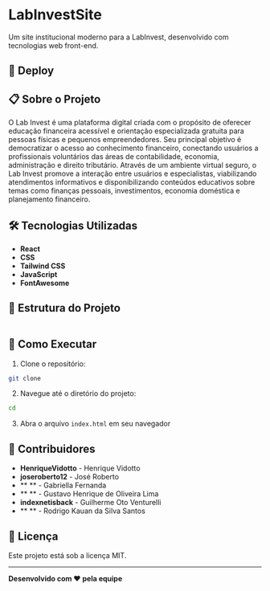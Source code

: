 # LabInvestSite 

Um site institucional moderno para a LabInvest, desenvolvido com tecnologias web front-end.

## 🚀 Deploy


## 📋 Sobre o Projeto

O Lab Invest é uma plataforma digital criada com o propósito de oferecer educação financeira acessível e orientação especializada gratuita para pessoas físicas e pequenos empreendedores. Seu principal objetivo é democratizar o acesso ao conhecimento financeiro, conectando usuários a profissionais voluntários das áreas de contabilidade, economia, administração e direito tributário. Através de um ambiente virtual seguro, o Lab Invest promove a interação entre usuários e especialistas, viabilizando atendimentos informativos e disponibilizando conteúdos educativos sobre temas como finanças pessoais, investimentos, economia doméstica e planejamento financeiro. 

## 🛠️ Tecnologias Utilizadas

- **React**  
- **CSS** 
- **Tailwind CSS**
- **JavaScript** 
- **FontAwesome** 

## 📁 Estrutura do Projeto

```

```

## 🚀 Como Executar

1. Clone o repositório:
```bash
git clone 
```

2. Navegue até o diretório do projeto:
```bash
cd 
```

3. Abra o arquivo `index.html` em seu navegador 

## 👥 Contribuidores

- **HenriqueVidotto** - Henrique Vidotto
- **joseroberto12** - José Roberto
- ** ** - Gabriella Fernanda
- ** ** - Gustavo Henrique de Oliveira Lima
- **indexnetisback** - Guilherme Oto Venturelli
- ** ** - Rodrigo Kauan da Silva Santos

## 📄 Licença

Este projeto está sob a licença MIT. 


---

**Desenvolvido com ❤️ pela equipe**
```

